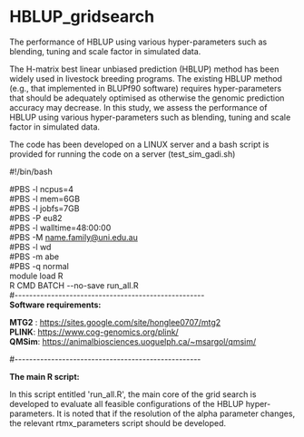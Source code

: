 # HBLUP_gridsearch
The performance of HBLUP using various hyper-parameters such as blending, tuning and scale factor in simulated data.

The H-matrix best linear unbiased prediction (HBLUP) method has been widely used in livestock breeding programs. The existing HBLUP method (e.g., that implemented in BLUPf90 software) requires hyper-parameters that should be adequately optimised as otherwise the genomic prediction accuracy may decrease. In this study, we assess the performance of HBLUP using various hyper-parameters such as blending, tuning and scale factor in simulated data.

The code has been developed on a LINUX server and a bash script is provided for running the code on a server (test_sim_gadi.sh)

#!/bin/bash
 
#PBS -l ncpus=4   
#PBS -l mem=6GB  
#PBS -l jobfs=7GB  
#PBS -P eu82  
#PBS -l walltime=48:00:00  
#PBS -M name.family@uni.edu.au  
#PBS -l wd  
#PBS -m abe  
#PBS -q normal  
module load R  
R CMD BATCH --no-save run_all.R  
#----------------------------------------------------  
**Software requirements:**

**MTG2** : https://sites.google.com/site/honglee0707/mtg2  
**PLINK**: https://www.cog-genomics.org/plink/  
**QMSim**: https://animalbiosciences.uoguelph.ca/~msargol/qmsim/  

#---------------------------------------------------  

**The main R script:**

In this script entitled 'run_all.R', the main core of the grid search is developed to evaluate all feasible configurations of the HBLUP hyper-parameters. It is noted that if the resolution of the alpha parameter changes, the relevant rtmx_parameters script should be developed.   

